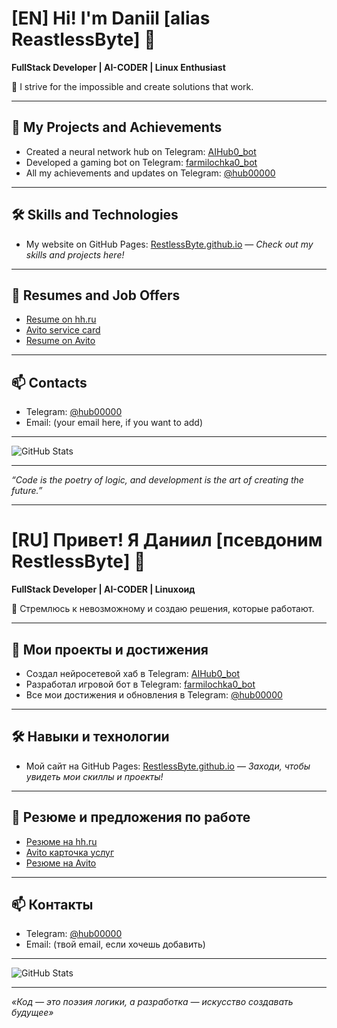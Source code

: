 # [EN] Hi! I'm Daniil [alias ReastlessByte] 👋

**FullStack Developer | AI-CODER | Linux Enthusiast**

🚀 I strive for the impossible and create solutions that work.

---

## 🔭 My Projects and Achievements

- Created a neural network hub on Telegram: [AIHub0_bot](https://t.me/AIHub0_bot)  
- Developed a gaming bot on Telegram: [farmilochka0_bot](https://t.me/farmilochka0_bot)  
- All my achievements and updates on Telegram: [@hub00000](https://t.me/hub00000)  


---

## 🛠 Skills and Technologies

- My website on GitHub Pages: [RestlessByte.github.io](https://RestlessByte.github.io) — *Check out my skills and projects here!*

---

## 📄 Resumes and Job Offers

- [Resume on hh.ru](https://hh.ru/resume/7aee394dff0e982c5b0039ed1f666a5a524544)  
- [Avito service card](https://www.avito.ru/meleuz/predlozheniya_uslug/ustanovka_windows_linux_razrabtka_pod_klyuch_3565647194)  
- [Resume on Avito](https://www.avito.ru/meleuz/rezume/programmist_programmer_3981233373)  

---

## 📫 Contacts

- Telegram: [@hub00000](https://t.me/hub00000)  
- Email: (your email here, if you want to add)

---

![GitHub Stats](https://github-readme-stats.vercel.app/api?username=RestlessByte&show_icons=true&theme=dark)

---

*“Code is the poetry of logic, and development is the art of creating the future.”*

---

# [RU] Привет! Я Даниил [псевдоним RestlessByte] 👋

**FullStack Developer | AI-CODER | Linuxоид**

🚀 Стремлюсь к невозможному и создаю решения, которые работают.

---

## 🔭 Мои проекты и достижения

- Создал нейросетевой хаб в Telegram: [AIHub0_bot](https://t.me/AIHub0_bot)  
- Разработал игровой бот в Telegram: [farmilochka0_bot](https://t.me/farmilochka0_bot)  
- Все мои достижения и обновления в Telegram: [@hub00000](https://t.me/hub00000)  


---

## 🛠 Навыки и технологии
- Мой сайт на GitHub Pages: [RestlessByte.github.io](https://RestlessByte.github.io) — *Заходи, чтобы увидеть мои скиллы и проекты!*

---

## 📄 Резюме и предложения по работе

- [Резюме на hh.ru](https://hh.ru/resume/7aee394dff0e982c5b0039ed1f666a5a524544)  
- [Avito карточка услуг](https://www.avito.ru/meleuz/predlozheniya_uslug/ustanovka_windows_linux_razrabtka_pod_klyuch_3565647194)  
- [Резюме на Avito](https://www.avito.ru/meleuz/rezume/programmist_programmer_3981233373)  

---

## 📫 Контакты

- Telegram: [@hub00000](https://t.me/hub00000)  
- Email: (твой email, если хочешь добавить)

---

![GitHub Stats](https://github-readme-stats.vercel.app/api?username=RestlessByte&show_icons=true&theme=dark)

---

*«Код — это поэзия логики, а разработка — искусство создавать будущее»*
